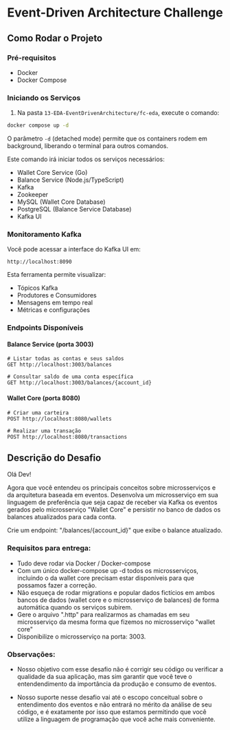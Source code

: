 # Event-Driven Architecture Challenge

## Como Rodar o Projeto

### Pré-requisitos
- Docker
- Docker Compose

### Iniciando os Serviços

1. Na pasta `13-EDA-EventDrivenArchitecture/fc-eda`, execute o comando:
```bash
docker compose up -d
```

O parâmetro `-d` (detached mode) permite que os containers rodem em background, liberando o terminal para outros comandos.

Este comando irá iniciar todos os serviços necessários:
- Wallet Core Service (Go)
- Balance Service (Node.js/TypeScript)
- Kafka
- Zookeeper
- MySQL (Wallet Core Database)
- PostgreSQL (Balance Service Database)
- Kafka UI

### Monitoramento Kafka

Você pode acessar a interface do Kafka UI em:
```
http://localhost:8090
```

Esta ferramenta permite visualizar:
- Tópicos Kafka
- Produtores e Consumidores
- Mensagens em tempo real
- Métricas e configurações

### Endpoints Disponíveis

#### Balance Service (porta 3003)
```http
# Listar todas as contas e seus saldos
GET http://localhost:3003/balances

# Consultar saldo de uma conta específica
GET http://localhost:3003/balances/{account_id}
```

#### Wallet Core (porta 8080)
```http
# Criar uma carteira
POST http://localhost:8080/wallets

# Realizar uma transação
POST http://localhost:8080/transactions
```

## Descrição do Desafio

Olá Dev!

Agora que você entendeu os principais conceitos sobre microsserviços e da arquitetura baseada em eventos. Desenvolva um microsserviço em sua linguagem de preferência que seja capaz de receber via Kafka os eventos gerados pelo microsserviço "Wallet Core" e persistir no banco de dados os balances atualizados para cada conta.

Crie um endpoint: "/balances/{account_id}" que exibe o balance atualizado.

### Requisitos para entrega:
- Tudo deve rodar via Docker / Docker-compose
- Com um único docker-compose up -d todos os microsserviços, incluindo o da wallet core precisam estar disponíveis para que possamos fazer a correção.
- Não esqueça de rodar migrations e popular dados fictícios em ambos bancos de dados (wallet core e o microsserviço de balances) de forma automática quando os serviços subirem.
- Gere o arquivo ".http" para realizarmos as chamadas em seu microsserviço da mesma forma que fizemos no microsserviço "wallet core"
- Disponibilize o microsserviço na porta: 3003.

### Observações:
- Nosso objetivo com esse desafio não é corrigir seu código ou verificar a qualidade da sua aplicação, mas sim garantir que você teve o entendendimento da importância da produção e consumo de eventos.

- Nosso suporte nesse desafio vai até o escopo conceitual sobre o entendimento dos eventos e não entrará no mérito da análise de seu código, e é exatamente por isso que estamos permitindo que você utilize a linguagem de programação que você ache mais conveniente. 